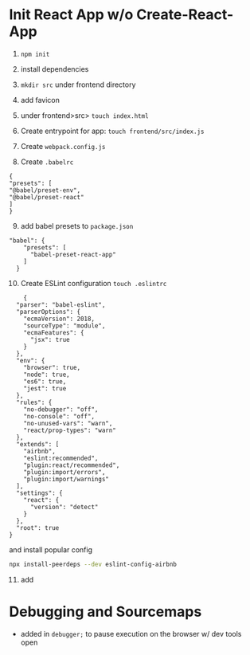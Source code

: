 # Init React App w/o Create-React-App

1. `npm init`
2. install dependencies
3. `mkdir src` under frontend directory
4. add favicon
5. under frontend>src> `touch index.html`
6. Create entrypoint for app: `touch frontend/src/index.js`
7. Create `webpack.config.js`

8. Create `.babelrc`

```
{
"presets": [
"@babel/preset-env",
"@babel/preset-react"
]
}
```

9. add babel presets to `package.json`

```
"babel": {
    "presets": [
      "babel-preset-react-app"
    ]
  }
```

10. Create ESLint configuration `touch .eslintrc`

```
    {
  "parser": "babel-eslint",
  "parserOptions": {
    "ecmaVersion": 2018,
    "sourceType": "module",
    "ecmaFeatures": {
      "jsx": true
    }
  },
  "env": {
    "browser": true,
    "node": true,
    "es6": true,
    "jest": true
  },
  "rules": {
    "no-debugger": "off",
    "no-console": "off",
    "no-unused-vars": "warn",
    "react/prop-types": "warn"
  },
  "extends": [
    "airbnb",
    "eslint:recommended",
    "plugin:react/recommended",
    "plugin:import/errors",
    "plugin:import/warnings"
  ],
  "settings": {
    "react": {
      "version": "detect"
    }
  },
  "root": true
}

```

and install popular config

```bash
npx install-peerdeps --dev eslint-config-airbnb

```

11. add

# Debugging and Sourcemaps

- added in `debugger;` to pause execution on the browser w/ dev tools open
